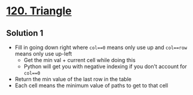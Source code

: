 # [120. Triangle](https://leetcode.com/problems/triangle/)

## Solution 1

- Fill in going down right where `col==0` means only use up and `col==row` means only use up-left
  - Get the min val + current cell while doing this
  - Python will get you with negative indexing if you don't account for `col==0`
- Return the min value of the last row in the table
- Each cell means the minimum value of paths to get to that cell
